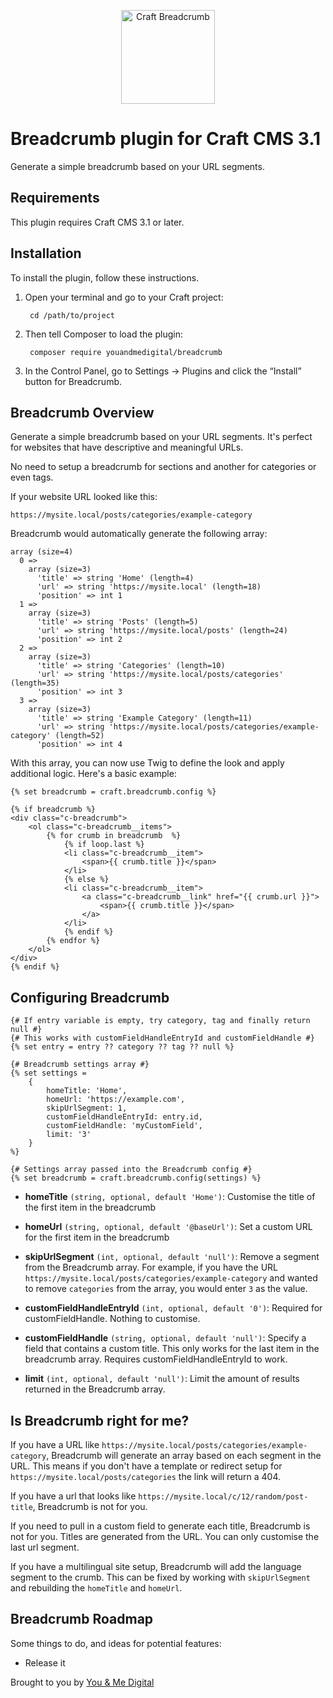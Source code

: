 <p align="center">
    <img src="https://github.com/jonleverrier/craft-breadcrumb/blob/master/src/icon.svg" alt="Craft Breadcrumb" width="150"/>
</p>

# Breadcrumb plugin for Craft CMS 3.1

Generate a simple breadcrumb based on your URL segments.

## Requirements

This plugin requires Craft CMS 3.1 or later.

## Installation

To install the plugin, follow these instructions.

1. Open your terminal and go to your Craft project:

        cd /path/to/project

2. Then tell Composer to load the plugin:

        composer require youandmedigital/breadcrumb

3. In the Control Panel, go to Settings → Plugins and click the “Install” button for Breadcrumb.

## Breadcrumb Overview

Generate a simple breadcrumb based on your URL segments. It's perfect for websites that have descriptive and meaningful URLs.

No need to setup a breadcrumb for sections and another for categories or even tags.

If your website URL looked like this:
```
https://mysite.local/posts/categories/example-category
```

Breadcrumb would automatically generate the following array:
```
array (size=4)
  0 =>
    array (size=3)
      'title' => string 'Home' (length=4)
      'url' => string 'https://mysite.local' (length=18)
      'position' => int 1
  1 =>
    array (size=3)
      'title' => string 'Posts' (length=5)
      'url' => string 'https://mysite.local/posts' (length=24)
      'position' => int 2
  2 =>
    array (size=3)
      'title' => string 'Categories' (length=10)
      'url' => string 'https://mysite.local/posts/categories' (length=35)
      'position' => int 3
  3 =>
    array (size=3)
      'title' => string 'Example Category' (length=11)
      'url' => string 'https://mysite.local/posts/categories/example-category' (length=52)
      'position' => int 4
```

With this array, you can now use Twig to define the look and apply additional logic. Here's a basic example:

```
{% set breadcrumb = craft.breadcrumb.config %}

{% if breadcrumb %}
<div class="c-breadcrumb">
    <ol class="c-breadcrumb__items">
        {% for crumb in breadcrumb  %}
            {% if loop.last %}
            <li class="c-breadcrumb__item">
                <span>{{ crumb.title }}</span>
            </li>
            {% else %}
            <li class="c-breadcrumb__item">
                <a class="c-breadcrumb__link" href="{{ crumb.url }}">
                    <span>{{ crumb.title }}</span>
                </a>
            </li>
            {% endif %}
        {% endfor %}
    </ol>
</div>
{% endif %}
```

## Configuring Breadcrumb

```
{# If entry variable is empty, try category, tag and finally return null #}
{# This works with customFieldHandleEntryId and customFieldHandle #}
{% set entry = entry ?? category ?? tag ?? null %}

{# Breadcrumb settings array #}
{% set settings =
    {
        homeTitle: 'Home',
        homeUrl: 'https://example.com',
        skipUrlSegment: 1,
        customFieldHandleEntryId: entry.id,
        customFieldHandle: 'myCustomField',
        limit: '3'
    }
%}

{# Settings array passed into the Breadcrumb config #}
{% set breadcrumb = craft.breadcrumb.config(settings) %}
```
- **homeTitle** `(string, optional, default 'Home')`: Customise the title of the first item in the breadcrumb

- **homeUrl** `(string, optional, default '@baseUrl')`: Set a custom URL for the first item in the breadcrumb

- **skipUrlSegment** `(int, optional, default 'null')`: Remove a segment from the Breadcrumb array. For example, if you have the URL `https://mysite.local/posts/categories/example-category` and wanted to remove `categories` from the array, you would enter `3` as the value.

- **customFieldHandleEntryId** `(int, optional, default '0')`: Required for customFieldHandle. Nothing to customise.

- **customFieldHandle** `(string, optional, default 'null')`: Specify a field that contains a custom title. This only works for the last item in the breadcrumb array. Requires customFieldHandleEntryId to work.

- **limit** `(int, optional, default 'null')`: Limit the amount of results returned in the Breadcrumb array.

## Is Breadcrumb right for me?

If you have a URL like `https://mysite.local/posts/categories/example-category`, Breadcrumb will generate an array based on each segment in the URL. This means if you don't have a template or redirect setup for `https://mysite.local/posts/categories` the link will return a 404.

If you have a url that looks like `https://mysite.local/c/12/random/post-title`, Breadcrumb is not for you.

If you need to pull in a custom field to generate each title, Breadcrumb is not for you. Titles are generated from the URL. You can only customise the last url segment.

If you have a multilingual site setup, Breadcrumb will add the language segment to the crumb. This can be fixed by working with `skipUrlSegment` and rebuilding the `homeTitle` and `homeUrl`.


## Breadcrumb Roadmap

Some things to do, and ideas for potential features:

* Release it

Brought to you by [You & Me Digital](https://youandme.digital)
